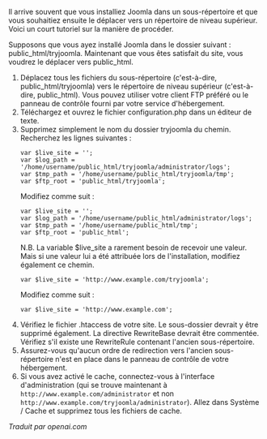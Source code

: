 <!-- Filename: Moving_the_site_among_directories/sub-directories / Display title: Déplacement du Répertoire d'Installation -->

Il arrive souvent que vous installiez Joomla dans un sous-répertoire et que vous souhaitiez ensuite le déplacer vers un répertoire de niveau supérieur. Voici un court tutoriel sur la manière de procéder.

Supposons que vous ayez installé Joomla dans le dossier suivant : public_html/tryjoomla. Maintenant que vous êtes satisfait du site, vous voudrez le déplacer vers public_html.

1. Déplacez tous les fichiers du sous-répertoire (c'est-à-dire, public_html/tryjoomla) vers le répertoire de niveau supérieur (c'est-à-dire, public_html). Vous pouvez utiliser votre client FTP préféré ou le panneau de contrôle fourni par votre service d'hébergement.
2. Téléchargez et ouvrez le fichier configuration.php dans un éditeur de texte.
3. Supprimez simplement le nom du dossier tryjoomla du chemin. Recherchez les lignes suivantes :
    ```
    var $live_site = '';
    var $log_path = '/home/username/public_html/tryjoomla/administrator/logs';
    var $tmp_path = '/home/username/public_html/tryjoomla/tmp';
    var $ftp_root = 'public_html/tryjoomla';
    ```
    Modifiez comme suit :
    ```
    var $live_site = '';
    var $log_path = '/home/username/public_html/administrator/logs';
    var $tmp_path = '/home/username/public_html/tmp';
    var $ftp_root = 'public_html';
    ```
    N.B. La variable \$live_site a rarement besoin de recevoir une valeur. Mais si une valeur lui a été attribuée lors de l'installation, modifiez également ce chemin.
    ```
    var $live_site = 'http://www.example.com/tryjoomla';
    ```
    Modifiez comme suit :
    ```
    var $live_site = 'http://www.example.com';
    ```
4. Vérifiez le fichier .htaccess de votre site. Le sous-dossier devrait y être supprimé également. La directive RewriteBase devrait être commentée. Vérifiez s'il existe une RewriteRule contenant l'ancien sous-répertoire.
5. Assurez-vous qu'aucun ordre de redirection vers l'ancien sous-répertoire n'est en place dans le panneau de contrôle de votre hébergement.
6. Si vous avez activé le cache, connectez-vous à l'interface d'administration (qui se trouve maintenant à `http://www.example.com/administrator` et non `http://www.example.com/tryjoomla/administrator`). Allez dans Système / Cache et supprimez tous les fichiers de cache.

*Traduit par openai.com*

